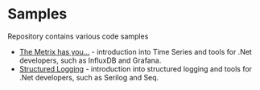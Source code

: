 # Samples
Repository contains various code samples

- [The Metrix has you...](Metrix) - introduction into Time Series and tools for .Net developers, such as InfluxDB and Grafana.
- [Structured Logging](StructuredLogging) - introduction into structured logging and tools for .Net developers, such as Serilog and Seq.
